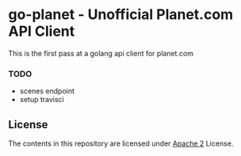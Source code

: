 go-planet - Unofficial Planet.com API Client
============================================

This is the first pass at a golang api client for planet.com

### TODO

* scenes endpoint
* setup travisci


## License
The contents in this repository are licensed under [Apache 2](https://tldrlegal.com/license/apache-license-2.0-(apache-2.0)) License.